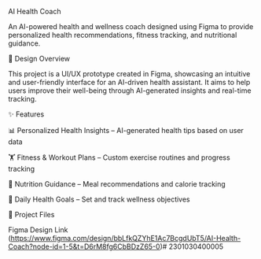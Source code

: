 AI Health Coach

An AI-powered health and wellness coach designed using Figma to provide personalized health recommendations, fitness tracking, and nutritional guidance.

🎨 Design Overview

This project is a UI/UX prototype created in Figma, showcasing an intuitive and user-friendly interface for an AI-driven health assistant. It aims to help users improve their well-being through AI-generated insights and real-time tracking.

✨ Features

📊 Personalized Health Insights – AI-generated health tips based on user data

🏋️ Fitness & Workout Plans – Custom exercise routines and progress tracking

🥗 Nutrition Guidance – Meal recommendations and calorie tracking

📅 Daily Health Goals – Set and track wellness objectives


📂 Project Files

Figma Design Link (https://www.figma.com/design/bbLfkQZYhE1Ac7BcgdUbT5/AI-Health-Coach?node-id=1-5&t=D6rM8fg6CbBDzZ65-0)# 2301030400005
